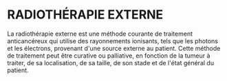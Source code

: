 # RADIOTHÉRAPIE EXTERNE

La radiothérapie externe est une méthode courante de traitement anticancéreux qui utilise des rayonnements ionisants, tels que les photons et les électrons, provenant d'une source externe au patient. Cette méthode de traitement peut être curative ou palliative, en fonction de la tumeur à traiter, de sa localisation, de sa taille, de son stade et de l'état général du patient.
